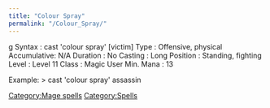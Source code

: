 ```yaml
---
title: "Colour Spray"
permalink: "/Colour_Spray/"
---
```


<nowiki>g Syntax : cast 'colour spray' \[victim\] Type : Offensive,
physical Accumulative: N/A Duration : No Casting : Long Position :
Standing, fighting Level : Level 11 Class : Magic User Min. Mana : 13

</pre>

Example: \> cast 'colour spray' assassin

[Category:Mage spells](Category:Mage_spells "wikilink")
[Category:Spells](Category:Spells "wikilink")